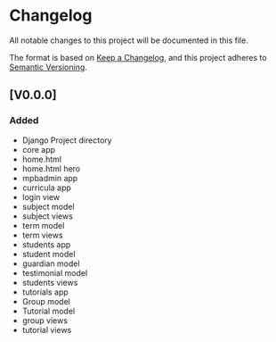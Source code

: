# Changelog

All notable changes to this project will be documented in this file.

The format is based on [Keep a Changelog](https://keepachangelog.com/en/1.1.0/),
and this project adheres to [Semantic Versioning](https://semver.org/spec/v2.0.0.html).

## [V0.0.0]

### Added

- Django Project directory
- core app
- home.html
- home.html hero
- mpbadmin app
- curricula app
- login view
- subject model
- subject views
- term model
- term views
- students app
- student model
- guardian model
- testimonial model
- students views
- tutorials app
- Group model
- Tutorial model
- group views
- tutorial views
